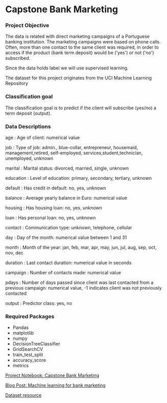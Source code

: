# Capstone Bank Marketing 

### Project Objective

The data is related with direct marketing campaigns of a Portuguese banking institution. The marketing campaigns were based on phone calls. Often, more than one contact to the same client was required, in order to access if the product (bank term deposit) would be ('yes') or not ('no') subscribed.

Since the data holds label we will use supervised learning.

The dataset for this project originates from the UCI Machine Learning Repository

### Classification goal
The classification goal is to predict if the client will subscribe (yes/no) a term deposit (output).

### Data Descriptions

age : Age of client: numerical value

job	: Type of job: admin., blue-collar, entrepreneur, housemaid, management,retired, self-employed, services,student,technician, unemployed, unknown

marital : Marital status: divorced, married, single, unknown

education : Level of education: primary, secondary, tertiary, unknown

default : Has credit in default: no, yes, unknown

balance : Average yearly balance in Euro: numerical value

housing : Has housing loan: no, yes, unknown

loan : Has personal loan: no, yes, unknown

contact : Communication type: unknown, telephone, cellular

day : Day of the month: numerical value between 1 and 31

month : Month of the year: jan, feb, mar, apr, may, jun, jul, aug, sep, oct, nov, dec

duration : Last contact duration: numerical value in seconds

campaign : Number of contacts made: numerical value

pdays : Number of days passed since client was last contacted from a previous campaign: numerical value, -1 indicates client was not previously contacted

output : Predictor class: yes, no

### Required Packages

* Pandas
* matplotlib
* numpy
* DecisionTreeClassifier
* GridSearchCV
* train_test_split
* accuracy_score
* metrics


[Project Notebook: Capstone Bank Marketing](https://github.com/abdulazizatty/Capstone/blob/master/Capstone.ipynb)

[Blog Post: Machine learning for bank marketing](https://ecommerce123452.blogspot.com/2020/02/capstone-bank-marketing.html)

[Dataset resource](https://archive.ics.uci.edu/ml/datasets/Bank+Marketing#)

